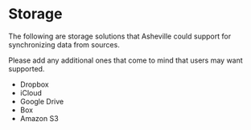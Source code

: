 # Storage
The following are storage solutions that Asheville could support for synchronizing data from sources.

Please add any additional ones that come to mind that users may want supported.

* Dropbox
* iCloud
* Google Drive
* Box
* Amazon S3
